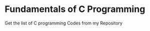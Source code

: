 Fundamentals of C Programming
=======================================

Get the list of C programming Codes from my Repository
